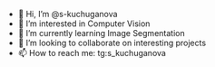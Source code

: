 - 👋 Hi, I’m @s-kuchuganova
- 👀 I’m interested in Computer Vision
- 🌱 I’m currently learning Image Segmentation
- 💞️ I’m looking to collaborate on interesting projects
- 📫 How to reach me: tg:s_kuchuganova

<!---
s-kuchuganova/s-kuchuganova is a ✨ special ✨ repository because its `README.md` (this file) appears on your GitHub profile.
You can click the Preview link to take a look at your changes.
--->
